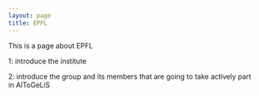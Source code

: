 ```yaml
---
layout: page
title: EPFL
---
```


This is a page about EPFL

1:  introduce the institute

2:  introduce the group and its members that are going to take actively part in AlToGeLiS
